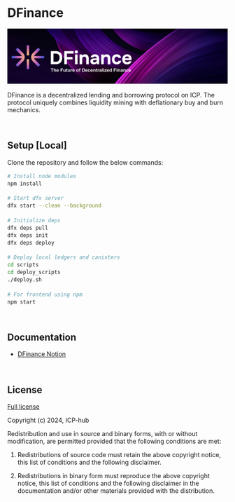 # DFinance

![DFinance Header](./src/dfinance_frontend/public/logo/header.png)

DFinance is a decentralized lending and borrowing protocol on ICP. The protocol uniquely combines liquidity mining with deflationary buy and burn mechanics.

<br>

## Setup [Local]

Clone the repository and follow the below commands:

```bash
# Install node modules
npm install

# Start dfx server
dfx start --clean --background

# Initialize deps
dfx deps pull
dfx deps init
dfx deps deploy

# Deploy local ledgers and canisters
cd scripts
cd deploy_scripts
./deploy.sh

# For frontend using npm
npm start
```

<br>

## Documentation

- [DFinance Notion](https://dfinance.notion.site/bbe01eaf7d414148bc4b9843675a532f?v=8b792ba254da44ecab1c0c016331c8af)

<br>

## License

[Full license](./LICENSE)

Copyright (c) 2024, ICP-hub

Redistribution and use in source and binary forms, with or without
modification, are permitted provided that the following conditions are met:

1. Redistributions of source code must retain the above copyright notice, this
   list of conditions and the following disclaimer.

2. Redistributions in binary form must reproduce the above copyright notice,
   this list of conditions and the following disclaimer in the documentation
   and/or other materials provided with the distribution.